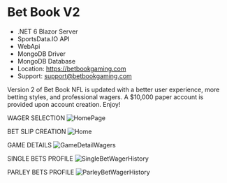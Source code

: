 # Bet Book V2
- .NET 6 Blazor Server
- SportsData.IO API
- WebApi
- MongoDB Driver
- MongoDB Database
- Location: https://betbookgaming.com
- Support: support@betbookgaming.com

Version 2 of Bet Book NFL is updated with a better user experience, more betting styles, and professional wagers. A $10,000 paper account is provided upon account creation. Enjoy!

WAGER SELECTION
![HomePage](https://user-images.githubusercontent.com/95720340/191072722-9293f083-8b3e-4ff1-9b70-d8f27a31567f.png)

BET SLIP CREATION
![Home](https://user-images.githubusercontent.com/95720340/191072246-74ff01cb-6c71-40f9-ae30-006f430063a1.png)

GAME DETAILS
![GameDetailWagers](https://user-images.githubusercontent.com/95720340/191072231-4a2d7ad1-0de0-479f-b383-05d24647a2b3.png)

SINGLE BETS PROFILE
![SingleBetWagerHistory](https://user-images.githubusercontent.com/95720340/191072220-e345f046-1e92-4069-833e-746a0e1ced93.png)

PARLEY BETS PROFILE
![ParleyBetWagerHistory](https://user-images.githubusercontent.com/95720340/191072209-da3382d9-d430-4301-86d4-57ea60ee7678.png)

